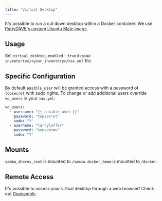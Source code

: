```yaml
---
title: "Virtual Desktop"
---
```


It's possible to run a cut down desktop within a Docker container. We use [RattyDAVE's custom Ubuntu Mate image](https://github.com/RattyDAVE/docker-ubuntu-xrdp-mate-custom).

## Usage

Set `virtual_desktop_enabled: true` in your `inventories/<your_inventory>/nas.yml` file.

## Specific Configuration

By default `ansible_user` will be granted access with a password of `topsecret` with sudo rights. To change or add additional users override `vd_users` in your `nas.yml`:

```yaml
vd_users:
  - username: "{{ ansible_user }}"
    password: "topsecret"
    sudo: "Y"
  - username: "larrylaffer"
    password: "kensentme"
    sudo: "Y"
```

## Mounts

`samba_shares_root` is mounted to `/samba`.
`docker_home` is mounted to `/docker`.

## Remote Access

It's possible to access your virtual desktop through a web browser! Check out [Guacamole](guacamole.md).
